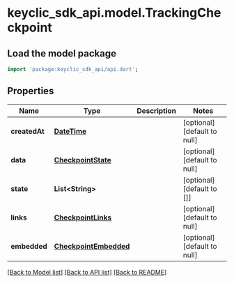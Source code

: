 # keyclic_sdk_api.model.TrackingCheckpoint

## Load the model package
```dart
import 'package:keyclic_sdk_api/api.dart';
```

## Properties
Name | Type | Description | Notes
------------ | ------------- | ------------- | -------------
**createdAt** | [**DateTime**](DateTime.md) |  | [optional] [default to null]
**data** | [**CheckpointState**](CheckpointState.md) |  | [optional] [default to null]
**state** | **List&lt;String&gt;** |  | [optional] [default to []]
**links** | [**CheckpointLinks**](CheckpointLinks.md) |  | [optional] [default to null]
**embedded** | [**CheckpointEmbedded**](CheckpointEmbedded.md) |  | [optional] [default to null]

[[Back to Model list]](../README.md#documentation-for-models) [[Back to API list]](../README.md#documentation-for-api-endpoints) [[Back to README]](../README.md)


